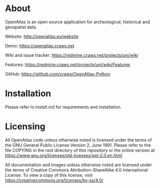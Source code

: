 # About

OpenAtlas is an open source application for archeological, historical and geospatial data.

Website: http://openatlas.eu/website

Demo: https://openatlas.craws.net

Wiki and issue tracker: https://redmine.craws.net/projects/uni/wiki

Features: https://redmine.craws.net/projects/uni/wiki/Features

GitHub: https://github.com/craws/OpenAtlas-Python

# Installation

Please refer to install.md for requirements and installation.

# Licensing

All OpenAtlas code unless otherwise noted is licensed under the terms of the GNU General Public License Version 2,
June 1991. Please refer to the file COPYING in the root directory of this repository or the online version at https://www.gnu.org/licenses/old-licenses/gpl-2.0.en.html

All documentation and images unless otherwise noted are licensed under the terms of
Creative Commons Attribution-ShareAlike 4.0 International License.
To view a copy of this license, visit https://creativecommons.org/licenses/by-sa/4.0/
